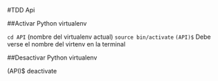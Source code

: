 #TDD Api

##Activar Python virtualenv

`cd API` (nombre del virtualenv actual)
`source bin/activate`
`(API)$` Debe verse el nombre del virtenv en la terminal


##Desactivar Python virtualenv

(API)$ deactivate